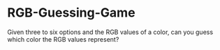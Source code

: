 # RGB-Guessing-Game
Given three to six options and the RGB values of a color, can you guess which color the RGB values represent?
